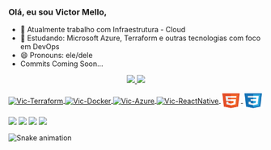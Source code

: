 ### Olá, eu sou Victor Mello, 

- 🔭 Atualmente trabalho com Infraestrutura - Cloud
- 🌱 Estudando: Microsoft Azure, Terraform e outras tecnologias com foco em DevOps
- 😄 Pronouns: ele/dele
- Commits Coming Soon...

<div align="center">
  <a href="https://github.com/zHazyMoon">
  <img height="150em" src="https://github-readme-stats.vercel.app/api?username=zHazyMoon&show_icons=true&theme=dracula&include_all_commits=true&count_private=true">
  <img height="150em" src="https://github-readme-stats.vercel.app/api/top-langs/?username=zHazyMoon&layout=compact&langs_count=7&theme=dracula">
</div>
  
  <div style="display: inline_block"><br>
    <img align="center" alt="Vic-Terraform" height"30" width="40" src="https://cdn.jsdelivr.net/gh/devicons/devicon/icons/terraform/terraform-original.svg">
    <img align="center" alt="Vic-Docker" height"30" width="40" src="https://cdn.jsdelivr.net/gh/devicons/devicon/icons/docker/docker-original.svg">
    <img align="center" alt="Vic-Azure" height"30" width="40" src="https://cdn.jsdelivr.net/gh/devicons/devicon/icons/azure/azure-original.svg">         
    <img align="center" alt="Vic-ReactNative" height"30" width="40" src="https://cdn.jsdelivr.net/gh/devicons/devicon/icons/react/react-original.svg">
    <img align="center" alt="Vic--HTML" height="30" width="40" src="https://raw.githubusercontent.com/devicons/devicon/master/icons/html5/html5-original.svg">
    <img align="center" alt="Vic-CSS" height="30" width="40" src="https://raw.githubusercontent.com/devicons/devicon/master/icons/css3/css3-original.svg">
  </div><br>
            
  <div>
     <a href="https://instagram.com/projectv1ctor" target="_blank"><img src="https://img.shields.io/badge/-Instagram-%23E4405F?style=for-the-badge&logo=instagram&logoColor=white" target="_blank"></a>
  <a href = "victormellomm@gmail.com"><img src="https://img.shields.io/badge/-Gmail-%23333?style=for-the-badge&logo=gmail&logoColor=white" target="_blank"></a>
  <a href="https://www.linkedin.com/in/p4ulo-v1ctor-m3llo-m4cedo-m0ura" target="_blank"><img src="https://img.shields.io/badge/-LinkedIn-%230077B5?style=for-the-badge&logo=linkedin&logoColor=white" target="_blank"></a> 
    <a href="https://discord.gg/uWY9GHskfC" target="_blank"><img src="https://img.shields.io/badge/Discord-7289DA?style=for-the-badge&logo=discord&logoColor=white" target="_blank"></a> 
  </div>
  
  ![Snake animation](https://github.com/rafaballerini/zHazyMoon/blob/output/github-contribution-grid-snake.svg)

